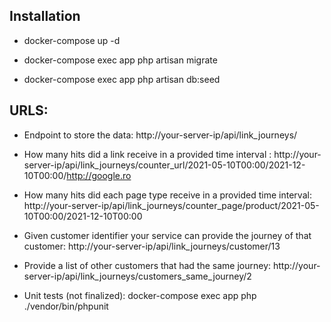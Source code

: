 ## Installation

-  docker-compose up -d

-  docker-compose exec app php artisan migrate

-  docker-compose exec app php artisan db:seed


## URLS:

- Endpoint to store the data: http://your-server-ip/api/link_journeys/

- How many hits did a link receive in a provided time interval : http://your-server-ip/api/link_journeys/counter_url/2021-05-10T00:00/2021-12-10T00:00/http://google.ro

- How many hits did each page type receive in a provided time interval: http://your-server-ip/api/link_journeys/counter_page/product/2021-05-10T00:00/2021-12-10T00:00

- Given customer identifier your service can provide the journey of that customer: http://your-server-ip/api/link_journeys/customer/13

- Provide a list of  other customers that had the same journey: http://your-server-ip/api/link_journeys/customers_same_journey/2

- Unit tests (not finalized): docker-compose exec app php ./vendor/bin/phpunit
